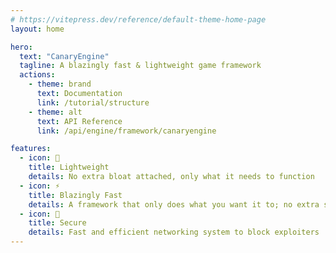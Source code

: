 ```yaml
---
# https://vitepress.dev/reference/default-theme-home-page
layout: home

hero:
  text: "CanaryEngine"
  tagline: A blazingly fast & lightweight game framework
  actions:
    - theme: brand
      text: Documentation
      link: /tutorial/structure
    - theme: alt
      text: API Reference
      link: /api/engine/framework/canaryengine

features:
  - icon: 🎒
    title: Lightweight
    details: No extra bloat attached, only what it needs to function
  - icon: ⚡
    title: Blazingly Fast
    details: A framework that only does what you want it to; no extra side effects
  - icon: 🔐
    title: Secure
    details: Fast and efficient networking system to block exploiters
---
```


